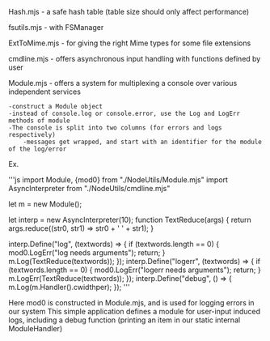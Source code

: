 
Hash.mjs - a safe hash table (table size should only affect performance)

fsutils.mjs - with FSManager

ExtToMime.mjs - for giving the right Mime types for some file extensions

cmdline.mjs - offers asynchronous input handling with functions defined by user

Module.mjs - offers a system for multiplexing a console over various independent services

	-construct a Module object
	-instead of console.log or console.error, use the Log and LogErr methods of module
	-The console is split into two columns (for errors and logs respectively)
		-messages get wrapped, and start with an identifier for the module of the log/error

Ex.

'''js
import Module, {mod0} from "./NodeUtils/Module.mjs"
import AsyncInterpreter from "./NodeUtils/cmdline.mjs"

let m = new Module();

let interp = new AsyncInterpreter(10);
function TextReduce(args) {
   return args.reduce((str0, str1) => str0 + ' ' + str1);
}

interp.Define("log", (textwords) => {
  if (textwords.length == 0) { mod0.LogErr("log needs arguments"); return; }
   m.Log(TextReduce(textwords));
});
interp.Define("logerr", (textwords) => {
   if (textwords.length == 0) { mod0.LogErr("logerr needs arguments"); return; }
   m.LogErr(TextReduce(textwords));
});
interp.Define("debug", () => {
   m.Log(m.Handler().cwidthper);
});
'''

Here mod0 is constructed in Module.mjs, and is used for logging errors in our system
This simple application defines a module for user-input induced logs, including
	a debug function (printing an item in our static internal ModuleHandler)
